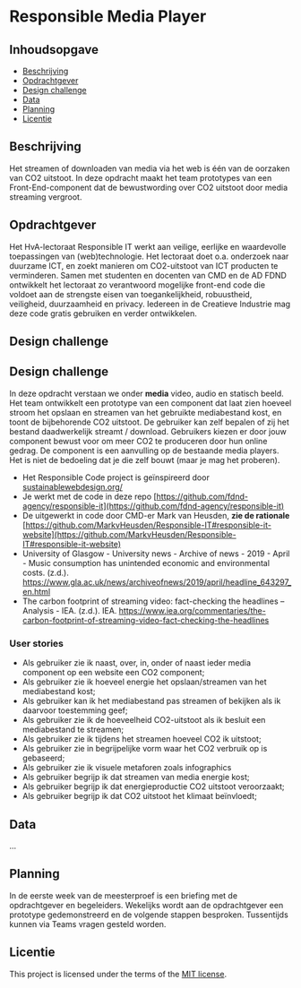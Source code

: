 # Responsible Media Player

## Inhoudsopgave
  * [Beschrijving](#beschrijving)
  * [Opdrachtgever](#opdrachtgever)
  * [Design challenge](#design-challege)
  * [Data](#data)
  * [Planning](#planning)
  * [Licentie](#licentie)

## Beschrijving
Het streamen of downloaden van media via het web is één van de oorzaken van CO2 uitstoot. In deze opdracht maakt het team prototypes van een Front-End-component dat de bewustwording over CO2 uitstoot door media streaming vergroot. 

## Opdrachtgever
Het HvA-lectoraat Responsible IT werkt aan veilige, eerlijke en waardevolle toepassingen van (web)technologie. Het lectoraat doet o.a. onderzoek naar duurzame ICT, en zoekt manieren om CO2-uitstoot van ICT producten te verminderen. Samen met studenten en docenten van CMD en de AD FDND ontwikkelt het lectoraat zo verantwoord mogelijke front-end code die voldoet aan de strengste eisen van toegankelijkheid, robuustheid, veiligheid, duurzaamheid en privacy. Iedereen in de Creatieve Industrie mag deze code gratis gebruiken en verder ontwikkelen.

## Design challenge
## Design challenge

In deze opdracht verstaan we onder **media** video, audio en statisch beeld. Het team ontwikkelt een prototype van een component dat laat zien hoeveel stroom het opslaan en streamen van het gebruikte mediabestand kost, en toont de bijbehorende CO2 uitstoot. De gebruiker kan zelf bepalen of zij het bestand daadwerkelijk streamt / download. Gebruikers kiezen er door jouw component bewust voor om meer CO2 te produceren door hun online gedrag. De component is een aanvulling op de bestaande media players. Het is niet de bedoeling dat je die zelf bouwt (maar je mag het proberen).


- Het Responsible Code project is geïnspireerd door [sustainablewebdesign.org/](https://sustainablewebdesign.org/) 
- Je werkt met de code in deze repo [https://github.com/fdnd-agency/responsible-it](https://github.com/fdnd-agency/responsible-it)
- De  uitgewerkt in code door CMD-er Mark van Heusden, **zie de rationale** [https://github.com/MarkvHeusden/Responsible-IT#responsible-it-website](https://github.com/MarkvHeusden/Responsible-IT#responsible-it-website)
- University of Glasgow - University news - Archive of news - 2019 - April - Music consumption has unintended economic and environmental costs. (z.d.). https://www.gla.ac.uk/news/archiveofnews/2019/april/headline_643297_en.html
- The carbon footprint of streaming video: fact-checking the headlines – Analysis - IEA. (z.d.). IEA. https://www.iea.org/commentaries/the-carbon-footprint-of-streaming-video-fact-checking-the-headlines

### User stories
- Als gebruiker zie ik naast, over, in, onder of naast ieder media component op een website een CO2 component;
- Als gebruiker zie ik hoeveel energie het opslaan/streamen van het mediabestand kost;
- Als gebruiker kan ik het mediabestand pas streamen of bekijken als ik daarvoor toestemming geef; 
- Als gebruiker zie ik de hoeveelheid CO2-uitstoot als ik besluit een mediabestand te streamen;
- Als gebruiker zie ik tijdens het streamen hoeveel CO2 ik uitstoot;
- Als gebruiker zie in begrijpelijke vorm waar het CO2 verbruik op is gebaseerd; 
- Als gebruiker zie ik visuele metaforen zoals infographics 
- Als gebruiker begrijp ik dat streamen van media energie kost;
- Als gebruiker begrijp ik dat energieproductie CO2 uitstoot veroorzaakt;
- Als gebruiker begrijp ik dat CO2 uitstoot het klimaat beïnvloedt;


## Data
...

## Planning
In de eerste week van de meesterproef is een briefing met de opdrachtgever en begeleiders. Wekelijks wordt aan de opdrachtgever een prototype gedemonstreerd en de volgende stappen besproken. Tussentijds kunnen via Teams vragen gesteld worden.

## Licentie
This project is licensed under the terms of the [MIT license](./LICENSE).
